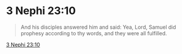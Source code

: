# 3 Nephi 23:10

> And his disciples answered him and said: Yea, Lord, Samuel did prophesy according to thy words, and they were all fulfilled.

[3 Nephi 23:10](https://www.churchofjesuschrist.org/study/scriptures/bofm/3-ne/23?lang=eng&id=p10#p10)


